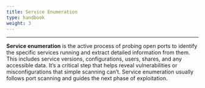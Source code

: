 ```yaml
---
title: Service Enumeration
type: handbook
weight: 3
---
```

---


**Service enumeration** is the active process of probing open ports to identify the specific services running and extract detailed information from them. This includes service versions, configurations, users, shares, and any accessible data. It’s a critical step that helps reveal vulnerabilities or misconfigurations that simple scanning can’t. Service enumeration usually follows port scanning and guides the next phase of exploitation.
